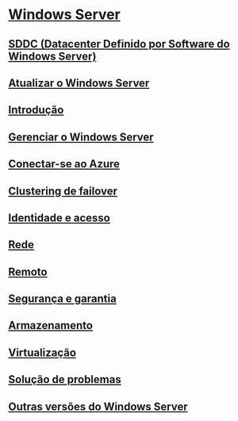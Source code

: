 # [Windows Server](./index.yml)
## [SDDC (Datacenter Definido por Software do Windows Server)](sddc.md)
## [Atualizar o Windows Server](upgrade/upgrade-overview.md)
## [Introdução](get-started/Server-Basics.md)
## [Gerenciar o Windows Server](administration/manage-windows-server.yml)
## [Conectar-se ao Azure](./manage/windows-admin-center/azure/index.md)
## [Clustering de failover](failover-clustering/failover-clustering-overview.md)
## [Identidade e acesso](identity/Identity-and-Access.yml)
## [Rede](networking/index.yml)
## [Remoto](remote/index.yml)
## [Segurança e garantia](security/security-and-assurance.yml)
## [Armazenamento](storage/storage.yml)
## [Virtualização](virtualization/virtualization.yml)
## [Solução de problemas](troubleshoot/windows-server-troubleshooting.md)
## [Outras versões do Windows Server](windows-server-versions.md)